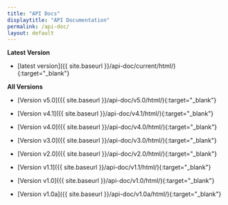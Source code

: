 ```yaml
---
title: "API Docs"
displaytitle: "API Documentation"
permalink: /api-doc/
layout: default
---
```


**Latest Version**

  - [latest version]({{ site.baseurl }}/api-doc/current/html/){:target="_blank"}


**All Versions**

  - [Version v5.0]({{ site.baseurl }}/api-doc/v5.0/html/){:target="_blank"}

  - [Version v4.1]({{ site.baseurl }}/api-doc/v4.1/html/){:target="_blank"}

  - [Version v4.0]({{ site.baseurl }}/api-doc/v4.0/html/){:target="_blank"}

  - [Version v3.0]({{ site.baseurl }}/api-doc/v3.0/html/){:target="_blank"}

  - [Version v2.0]({{ site.baseurl }}/api-doc/v2.0/html/){:target="_blank"}

  - [Version v1.1]({{ site.baseurl }}/api-doc/v1.1/html/){:target="_blank"}

  - [Version v1.0]({{ site.baseurl }}/api-doc/v1.0/html/){:target="_blank"}

  - [Version v1.0a]({{ site.baseurl }}/api-doc/v1.0a/html/){:target="_blank"}


